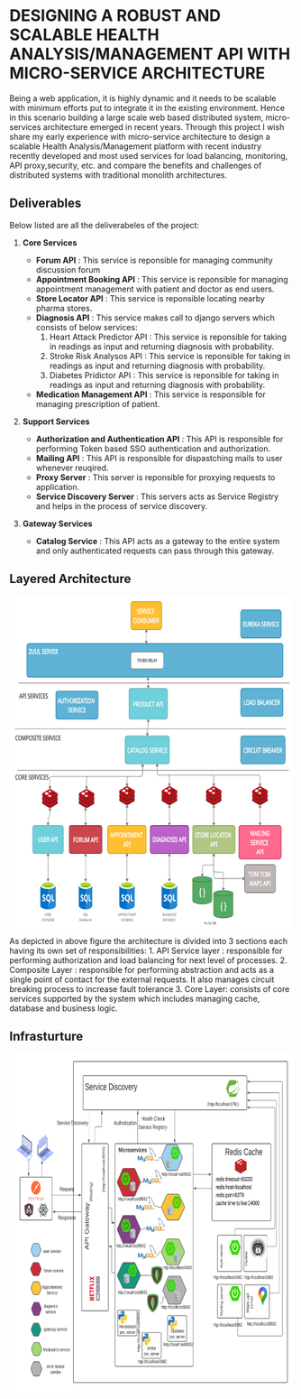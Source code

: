 # DESIGNING A ROBUST AND SCALABLE HEALTH ANALYSIS/MANAGEMENT API WITH MICRO-SERVICE ARCHITECTURE
Being a web application, it is highly dynamic and it needs to be scalable with minimum efforts put to integrate it in the existing environment. Hence in this scenario building a large scale web based distributed system, micro-services architecture emerged in recent years. Through this project I wish share my early experience with micro-service architecture to design a scalable Health Analysis/Management platform with recent industry recently developed and most used services for load balancing, monitoring, API proxy,security, etc. and compare the benefits and challenges of distributed systems with traditional monolith architectures.

## Deliverables
Below listed are all the deliverabeles of the project:

1. **Core Services**
    - **Forum API** : This service is reponsible for managing community discussion forum
    - **Appointment Booking API** : This service is reponsible for managing appointment management with patient and doctor as end users.
    - **Store Locator API** : This service is reponsible locating nearby pharma stores.
    - **Diagnosis API** : This service makes call to django servers which consists of below services:
        1. Heart Attack Predictor API : This service is reponsible for taking in readings as input and returning diagnosis with probability.
        2. Stroke Risk Analysos API : This service is reponsible for taking in readings as input and returning diagnosis with probability.
        3. Diabetes Pridictor API : This service is reponsible for taking in readings as input and returning diagnosis with probability.
    - **Medication Management API** : This service is responsible for managing prescription of patient.  

2. **Support Services**
    - **Authorization and Authentication API** : This API is responsible for performing Token based SSO authentication and authorization.
    - **Mailing API** : This API is responsible for dispastching mails to user whenever reuqired.
    - **Proxy Server** : This server is reponsible for proxying requests to application.
    - **Service Discovery Server** : This servers acts as Service Registry and helps in the process of service discovery.

3. **Gateway Services**
    - **Catalog Service** : This API acts as a gateway to the entire system and only authenticated requests can pass through this gateway.

## Layered Architecture
<div>
    <img src="https://raw.githubusercontent.com/arc-arnob/Healthe-master/main/images/architecturediav3.png" class="img-responsive" alt="" height = 600px width = 650px> 
</div>
As depicted in above figure the architecture is divided into 3 sections each having its own set of responsibilities:
        1. API Service layer : responsible for performing authorization and load balancing for next level of processes.
        2. Composite Layer : responsible for performing abstraction and acts as a single point of contact for the external requests. It also manages circuit breaking process to         increase fault tolerance
        3. Core Layer: consists of core services supported by the system which includes managing cache, database and business logic.

## Infrasturture
<div>
    <img src="https://raw.githubusercontent.com/arc-arnob/Healthe-master/main/images/tools.png" class="img-responsive" alt="" height = 600px width = 650px> 
</div>

